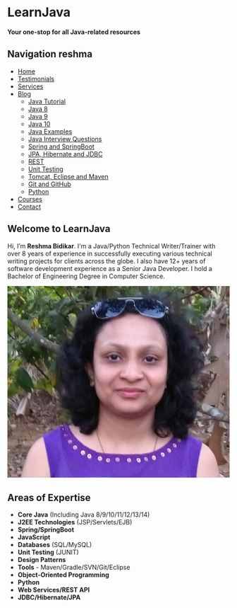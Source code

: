 # LearnJava

**Your one-stop for all Java-related resources**

## Navigation reshma

- [Home](https://reshmabidikar.github.io/)
- [Testimonials](testimonials.md)
- [Services](https://learnjava.co.in/services)
- [Blog](blog.md)
    - [Java Tutorial](https://learnjava.co.in/java-tutorial)
    - [Java 8](https://learnjava.co.in/java-8)
    - [Java 9](https://learnjava.co.in/java-9)
    - [Java 10](https://learnjava.co.in/java-10)
    - [Java Examples](https://learnjava.co.in/java-examples)
    - [Java Interview Questions](https://learnjava.co.in/java-interview-questions)
    - [Spring and SpringBoot](https://learnjava.co.in/spring-and-springboot)
    - [JPA, Hibernate and JDBC](https://learnjava.co.in/jpa-hibernate-jdbc)
    - [REST](https://learnjava.co.in/rest)
    - [Unit Testing](https://learnjava.co.in/unit-testing)
    - [Tomcat, Eclipse and Maven](https://learnjava.co.in/tomcat-eclipse-maven)
    - [Git and GitHub](https://learnjava.co.in/git-github)
    - [Python](https://learnjava.co.in/python)
- [Courses](https://learnjava.co.in/courses)
- [Contact](https://learnjava.co.in/contact)

## Welcome to LearnJava

Hi, I’m **Reshma Bidikar**. I'm a Java/Python Technical Writer/Trainer with over 8 years of experience in successfully executing various technical writing projects for clients across the globe. I also have 12+ years of software development experience as a Senior Java Developer. I hold a Bachelor of Engineering Degree in Computer Science.

![Reshma Bidikar](images/photo.jpg)

## Areas of Expertise

- **Core Java** (Including Java 8/9/10/11/12/13/14)
- **J2EE Technologies** (JSP/Servlets/EJB)
- **Spring/SpringBoot**
- **JavaScript**
- **Databases** (SQL/MySQL)
- **Unit Testing** (JUNIT)
- **Design Patterns**
- **Tools** - Maven/Gradle/SVN/Git/Eclipse
- **Object-Oriented Programming**
- **Python**
- **Web Services/REST API**
- **JDBC/Hibernate/JPA**
